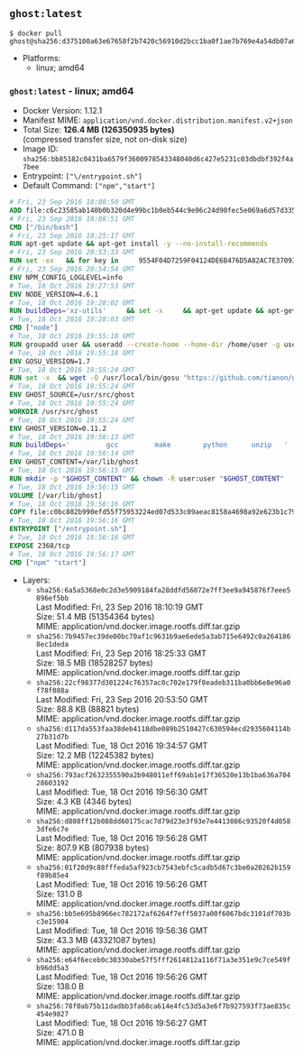 ## `ghost:latest`

```console
$ docker pull ghost@sha256:d375100a63e67658f2b7420c56910d2bcc1ba0f1ae7b769e4a54db07a6c6a763
```

-	Platforms:
	-	linux; amd64

### `ghost:latest` - linux; amd64

-	Docker Version: 1.12.1
-	Manifest MIME: `application/vnd.docker.distribution.manifest.v2+json`
-	Total Size: **126.4 MB (126350935 bytes)**  
	(compressed transfer size, not on-disk size)
-	Image ID: `sha256:bb85182c0431ba6579f3600978543348040d6c427e5231c03dbdbf392f4a7bee`
-	Entrypoint: `["\/entrypoint.sh"]`
-	Default Command: `["npm","start"]`

```dockerfile
# Fri, 23 Sep 2016 18:08:50 GMT
ADD file:c6c23585ab140b0b320d4e99bc1b0eb544c9e96c24d90fec5e069a6d57d335ca in / 
# Fri, 23 Sep 2016 18:08:51 GMT
CMD ["/bin/bash"]
# Fri, 23 Sep 2016 18:25:17 GMT
RUN apt-get update && apt-get install -y --no-install-recommends 		ca-certificates 		curl 		wget 	&& rm -rf /var/lib/apt/lists/*
# Fri, 23 Sep 2016 20:53:33 GMT
RUN set -ex   && for key in     9554F04D7259F04124DE6B476D5A82AC7E37093B     94AE36675C464D64BAFA68DD7434390BDBE9B9C5     0034A06D9D9B0064CE8ADF6BF1747F4AD2306D93     FD3A5288F042B6850C66B31F09FE44734EB7990E     71DCFD284A79C3B38668286BC97EC7A07EDE3FC1     DD8F2338BAE7501E3DD5AC78C273792F7D83545D     B9AE9905FFD7803F25714661B63B535A4C206CA9     C4F0DFFF4E8C1A8236409D08E73BC641CC11F4C8   ; do     gpg --keyserver ha.pool.sks-keyservers.net --recv-keys "$key";   done
# Fri, 23 Sep 2016 20:54:54 GMT
ENV NPM_CONFIG_LOGLEVEL=info
# Tue, 18 Oct 2016 19:27:53 GMT
ENV NODE_VERSION=4.6.1
# Tue, 18 Oct 2016 19:28:02 GMT
RUN buildDeps='xz-utils'     && set -x     && apt-get update && apt-get install -y $buildDeps --no-install-recommends     && rm -rf /var/lib/apt/lists/*     && curl -SLO "https://nodejs.org/dist/v$NODE_VERSION/node-v$NODE_VERSION-linux-x64.tar.xz"     && curl -SLO "https://nodejs.org/dist/v$NODE_VERSION/SHASUMS256.txt.asc"     && gpg --batch --decrypt --output SHASUMS256.txt SHASUMS256.txt.asc     && grep " node-v$NODE_VERSION-linux-x64.tar.xz\$" SHASUMS256.txt | sha256sum -c -     && tar -xJf "node-v$NODE_VERSION-linux-x64.tar.xz" -C /usr/local --strip-components=1     && rm "node-v$NODE_VERSION-linux-x64.tar.xz" SHASUMS256.txt.asc SHASUMS256.txt     && apt-get purge -y --auto-remove $buildDeps     && ln -s /usr/local/bin/node /usr/local/bin/nodejs
# Tue, 18 Oct 2016 19:28:03 GMT
CMD ["node"]
# Tue, 18 Oct 2016 19:55:18 GMT
RUN groupadd user && useradd --create-home --home-dir /home/user -g user user
# Tue, 18 Oct 2016 19:55:18 GMT
ENV GOSU_VERSION=1.7
# Tue, 18 Oct 2016 19:55:24 GMT
RUN set -x 	&& wget -O /usr/local/bin/gosu "https://github.com/tianon/gosu/releases/download/$GOSU_VERSION/gosu-$(dpkg --print-architecture)" 	&& wget -O /usr/local/bin/gosu.asc "https://github.com/tianon/gosu/releases/download/$GOSU_VERSION/gosu-$(dpkg --print-architecture).asc" 	&& export GNUPGHOME="$(mktemp -d)" 	&& gpg --keyserver ha.pool.sks-keyservers.net --recv-keys B42F6819007F00F88E364FD4036A9C25BF357DD4 	&& gpg --batch --verify /usr/local/bin/gosu.asc /usr/local/bin/gosu 	&& rm -r "$GNUPGHOME" /usr/local/bin/gosu.asc 	&& chmod +x /usr/local/bin/gosu 	&& gosu nobody true
# Tue, 18 Oct 2016 19:55:24 GMT
ENV GHOST_SOURCE=/usr/src/ghost
# Tue, 18 Oct 2016 19:55:24 GMT
WORKDIR /usr/src/ghost
# Tue, 18 Oct 2016 19:55:24 GMT
ENV GHOST_VERSION=0.11.2
# Tue, 18 Oct 2016 19:56:13 GMT
RUN buildDeps=' 		gcc 		make 		python 		unzip 	' 	&& set -x 	&& apt-get update && apt-get install -y $buildDeps --no-install-recommends && rm -rf /var/lib/apt/lists/* 	&& wget -O ghost.zip "https://ghost.org/archives/ghost-${GHOST_VERSION}.zip" 	&& unzip ghost.zip 	&& npm install --production 	&& apt-get purge -y --auto-remove -o APT::AutoRemove::RecommendsImportant=false -o APT::AutoRemove::SuggestsImportant=false $buildDeps 	&& rm ghost.zip 	&& npm cache clean 	&& rm -rf /tmp/npm*
# Tue, 18 Oct 2016 19:56:14 GMT
ENV GHOST_CONTENT=/var/lib/ghost
# Tue, 18 Oct 2016 19:56:15 GMT
RUN mkdir -p "$GHOST_CONTENT" && chown -R user:user "$GHOST_CONTENT"
# Tue, 18 Oct 2016 19:56:15 GMT
VOLUME [/var/lib/ghost]
# Tue, 18 Oct 2016 19:56:16 GMT
COPY file:c0bc882b990efd55f75953224ed07d533c09aeac8158a4698a92e623b1c79ce9 in /entrypoint.sh 
# Tue, 18 Oct 2016 19:56:16 GMT
ENTRYPOINT ["/entrypoint.sh"]
# Tue, 18 Oct 2016 19:56:16 GMT
EXPOSE 2368/tcp
# Tue, 18 Oct 2016 19:56:17 GMT
CMD ["npm" "start"]
```

-	Layers:
	-	`sha256:6a5a5368e0c2d3e5909184fa28ddfd56072e7ff3ee9a945876f7eee5896ef5bb`  
		Last Modified: Fri, 23 Sep 2016 18:10:19 GMT  
		Size: 51.4 MB (51354364 bytes)  
		MIME: application/vnd.docker.image.rootfs.diff.tar.gzip
	-	`sha256:7b9457ec39de00bc70af1c9631b9ae6ede5a3ab715e6492c0a2641868ec1deda`  
		Last Modified: Fri, 23 Sep 2016 18:25:33 GMT  
		Size: 18.5 MB (18528257 bytes)  
		MIME: application/vnd.docker.image.rootfs.diff.tar.gzip
	-	`sha256:22cf98377d301224c76357ac0c702e179f8eadeb311ba0bb6e8e96a0f78f088a`  
		Last Modified: Fri, 23 Sep 2016 20:53:50 GMT  
		Size: 88.8 KB (88821 bytes)  
		MIME: application/vnd.docker.image.rootfs.diff.tar.gzip
	-	`sha256:d117da553faa38deb4118dbe089b2510427c630594ecd2935604114b27b31d7b`  
		Last Modified: Tue, 18 Oct 2016 19:34:57 GMT  
		Size: 12.2 MB (12245382 bytes)  
		MIME: application/vnd.docker.image.rootfs.diff.tar.gzip
	-	`sha256:793acf2632355590a2b948011eff69ab1e17f36520e13b1ba636a70428603192`  
		Last Modified: Tue, 18 Oct 2016 19:56:30 GMT  
		Size: 4.3 KB (4346 bytes)  
		MIME: application/vnd.docker.image.rootfs.diff.tar.gzip
	-	`sha256:d808ff12b088dd60175cac7d79d23e3f93e7e4413086c93520f4d0583dfe6c7e`  
		Last Modified: Tue, 18 Oct 2016 19:56:28 GMT  
		Size: 807.9 KB (807938 bytes)  
		MIME: application/vnd.docker.image.rootfs.diff.tar.gzip
	-	`sha256:01f20d9c88fffeda5af923cb7543ebfc5cadb5d67c3be0a20262b159f89b85e4`  
		Last Modified: Tue, 18 Oct 2016 19:56:26 GMT  
		Size: 131.0 B  
		MIME: application/vnd.docker.image.rootfs.diff.tar.gzip
	-	`sha256:bb5e695b8966ec782172af6264f7eff5037a00f6067bdc3101df703bc3e15904`  
		Last Modified: Tue, 18 Oct 2016 19:56:36 GMT  
		Size: 43.3 MB (43321087 bytes)  
		MIME: application/vnd.docker.image.rootfs.diff.tar.gzip
	-	`sha256:e64f6eceb0c30330abe57f5fff2614812a116f71a3e351e9c7ce549fb96dd5a3`  
		Last Modified: Tue, 18 Oct 2016 19:56:26 GMT  
		Size: 138.0 B  
		MIME: application/vnd.docker.image.rootfs.diff.tar.gzip
	-	`sha256:78f0ab75b11dadbb3fa68ca614e4fc53d5a3e6f7b927593f73ae835c454e9827`  
		Last Modified: Tue, 18 Oct 2016 19:56:27 GMT  
		Size: 471.0 B  
		MIME: application/vnd.docker.image.rootfs.diff.tar.gzip
